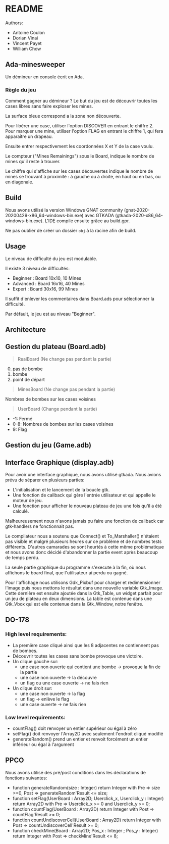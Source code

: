 # README

Authors:

- Antoine Coulon
- Dorian Vinai
- Vincent Payet
- William Chow

## Ada-minesweeper

Un démineur en console écrit en Ada.

### Règle du jeu

Comment gagner au démineur ?
Le but du jeu est de découvrir toutes les cases libres sans faire exploser les mines.

La surface bleue correspond a la zone non découverte.

Pour libérer une case, utiliser l'option DISCOVER en entrant le chiffre 2.
Pour marquer une mine, utiliser l'option FLAG en entrant le chiffre 1, qui fera apparaître un drapeau.

Ensuite entrer respectivement les coordonnées X et Y de la case voulu.

Le compteur ("Mines Remainings") sous le Board, indique le nombre de mines qu'il reste à trouver.

Le chiffre qui s'affiche sur les cases découvertes indique le nombre de mines se trouvant à proximité : à gauche ou à droite, en haut ou en bas, ou en diagonale.

## Build

Nous avons utilisé la version Windows GNAT community (gnat-2020-20200429-x86_64-windows-bin.exe) avec GTKADA (gtkada-2020-x86_64-windows-bin.exe). L'IDE compile ensuite grâce au build.gpr.

Ne pas oublier de créer un dossier `obj` à la racine afin de build.

## Usage

Le niveau de difficulté du jeu est modulable.

Il existe 3 niveau de difficultés:

- Beginner : Board 10x10, 10 Mines
- Advanced : Board 16x16, 40 Mines
- Expert : Board 30x16, 99 Mines

Il suffit d'enlever les commentaires dans Board.ads pour sélectionner la difficulté.

Par défault, le jeu est au niveau "Beginner".

## Architecture

## Gestion du plateau (Board.adb)

> RealBoard (Ne change pas pendant la partie)

0. pas de bombe
1. bombe
2. point de départ

> MinesBoard (Ne change pas pendant la partie)

Nombres de bombes sur les cases voisines

> UserBoard (Change pendant la partie)

- -1: Fermé
- 0-8: Nombres de bombes sur les cases voisines
- 9: Flag

## Gestion du jeu (Game.adb)

## Interface Graphique (display.adb)

Pour avoir une interface graphique, nous avons utilisé gtkada. Nous avions prévu de séparer en plusieurs parties:

- L'initialisation et le lancement de la boucle gtk.
- Une fonction de callback qui gère l'entrée utilisateur et qui appelle le moteur de jeu.
- Une fonction pour afficher le nouveau plateau de jeu une fois qu'il a été calculé.

Malheureusement nous n'avons jamais pu faire une fonction de callback car gtk-handlers ne fonctionnait pas.

Le compilateur nous a soutenu que Connect() et To_Marshaller() n'étaient pas visible et malgré plusieurs heures sur ce problème et de nombres tests différents. D'autres camarades se sont heurtés à cette même problématique et nous avons donc décidé d'abandonner la partie event après beaucoup de temps perdu.

La seule partie graphique du programme s'execute à la fin, où nous affichons le board final, que l'utilisateur ai perdu ou gagné.

Pour l'affichage nous utilisons Gdk_Pixbuf pour charger et redimensionner l'image puis nous mettons le résultat dans une nouvelle variable Gtk_Image. Cette dernière est ensuite ajoutée dans la Gtk_Table, un widget parfait pour un jeu de plateau en deux dimensions. La table est contenue dans une Gtk_Vbox qui est elle contenue dans la Gtk_Window, notre fenêtre.

## DO-178

### High level requirements:

- La première case cliqué ainsi que les 8 adjacentes ne contiennent pas de bombes.
- Découvrir toutes les cases sans bombe provoque une victoire.
- Un clique gauche sur:
  - une case non ouverte qui contient une bombe -> provoque la fin de la partie
  - une case non ouverte -> la découvre
  - un flag ou une case ouverte -> ne fais rien
- Un clique droit sur:
  - une case non ouverte -> la flag  
  - un flag -> enlève le flag
  - une case ouverte -> ne fais rien

### Low level requirements:

- countFlag() doit renvoyer un entier supérieur ou égal à zéro
- setFlag() doit renvoyer l'Array2D avec seulement l'endroit cliqué modifié
- generateRandom() prend un entier et renvoit forcément un entier inférieur ou égal à l'argument

## PPCO

Nous avons utilisé des pré/post conditions dans les déclarations de fonctions suivantes:

- function generateRandom(size : Integer) return Integer with Pre => size >=0, Post => generateRandom'Result <= size;
- function setFlag(UserBoard : Array2D; Userclick_x, Userclick_y : Integer) return Array2D with Pre => Userclick_x >= 0 and Userclick_y >= 0;
- function countFlag(UserBoard : Array2D) return Integer with Post => countFlag'Result >= 0;
- function countUndiscoverCell(UserBoard : Array2D) return Integer with Post => countUndiscoverCell'Result >= 0;
- function checkMine(Board : Array2D; Pos_x : Integer ; Pos_y : Integer) return Integer with Post => checkMine'Result <= 8;
